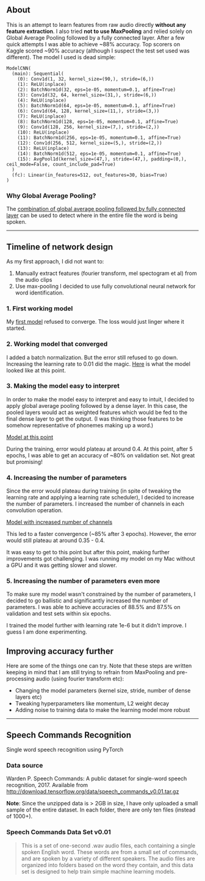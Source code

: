 ## About
This is an attempt to learn features from raw audio directly __without any feature extraction__. I also tried __not to use MaxPooling__ and relied solely on Global Average Pooling followed by a fully connected layer. After a few quick attempts I was able to achieve ~88% accuracy. Top scorers on Kaggle scored ~90% accuracy (although I suspect the test set used was different). The model I used is dead simple:

```
ModelCNN(
  (main): Sequential(
    (0): Conv1d(1, 32, kernel_size=(90,), stride=(6,))
    (1): ReLU(inplace)
    (2): BatchNorm1d(32, eps=1e-05, momentum=0.1, affine=True)
    (3): Conv1d(32, 64, kernel_size=(31,), stride=(6,))
    (4): ReLU(inplace)
    (5): BatchNorm1d(64, eps=1e-05, momentum=0.1, affine=True)
    (6): Conv1d(64, 128, kernel_size=(11,), stride=(3,))
    (7): ReLU(inplace)
    (8): BatchNorm1d(128, eps=1e-05, momentum=0.1, affine=True)
    (9): Conv1d(128, 256, kernel_size=(7,), stride=(2,))
    (10): ReLU(inplace)
    (11): BatchNorm1d(256, eps=1e-05, momentum=0.1, affine=True)
    (12): Conv1d(256, 512, kernel_size=(5,), stride=(2,))
    (13): ReLU(inplace)
    (14): BatchNorm1d(512, eps=1e-05, momentum=0.1, affine=True)
    (15): AvgPool1d(kernel_size=(47,), stride=(47,), padding=(0,), ceil_mode=False, count_include_pad=True)
  )
  (fc): Linear(in_features=512, out_features=30, bias=True)
)
```


### Why Global Average Pooling?
The [combination of global average pooling followed by fully connected layer](https://alexisbcook.github.io/2017/global-average-pooling-layers-for-object-localization/) can be used to detect where in the entire file the word is being spoken.

---

## Timeline of network design

As my first approach, I did not want to:
1) Manually extract features (fourier transform, mel spectogram et al) from the audio clips
2) Use max-pooling
I decided to use fully convolutional neural network for word identification.

### 1. First working model

My [first model](https://github.com/vinsis/speech-commands-recognition/blob/b92911b51f021bf7258545a0f46ad2aee713896d/model.py) refused to converge. The loss would just linger where it started.

### 2. Working model that converged

I added a batch normalization. But the error still refused to go down. Increasing the learning rate to 0.01 did the magic. [Here](https://github.com/vinsis/speech-commands-recognition/blob/d0497bf66f701bc0f3633f55bc54af2b77b724b5/model.py) is what the model looked like at this point.

### 3. Making the model easy to interpret

In order to make the model easy to interpret and easy to intuit, I decided to apply global average pooling followed by a dense layer. In this case, the pooled layers would act as weighted features which would be fed to the final dense layer to get the output. (I was thinking those features to be somehow representative of phonemes making up a word.)

[Model at this point](https://github.com/vinsis/speech-commands-recognition/blob/8e4f8a0e26932a89bf8b43149a8e0516b22c431d/model.py)

During the training, error would plateau at around 0.4. At this point, after 5 epochs, I was able to get an accuracy of ~80% on validation set. Not great but promising!

### 4. Increasing the number of parameters

Since the error would plateau during training (in spite of tweaking the learning rate and applying a learning rate scheduler), I decided to increase the number of parameters. I increased the number of channels in each convolution operation.

[Model with increased number of channels](https://github.com/vinsis/speech-commands-recognition/blob/d2c238933c514887dc01baf93c6c53d2528c7669/model.py)

This led to a faster convergence (~85% after 3 epochs). However, the error would still plateau at around 0.35 - 0.4.

It was easy to get to this point but after this point, making further improvements got challenging. I was running my model on my Mac without a GPU and it was getting slower and slower.

### 5. Increasing the number of parameters even more

To make sure my model wasn't constrained by the number of parameters, I decided to go ballistic and significantly increased the number of parameters. I was able to achieve accuracies of 88.5% and 87.5% on validation and test sets within six epochs.

I trained the model further with learning rate 1e-6 but it didn't improve. I guess I am done experimenting.

## Improving accuracy further

Here are some of the things one can try. Note that these steps are written keeping in mind that I am still trying to refrain from MaxPooling and  pre-processing audio (using fourier transform etc):

* Changing the model parameters (kernel size, stride, number of dense layers etc)
* Tweaking hyperparameters like momentum, L2 weight decay
* Adding noise to training data to make the learning model more robust

---

## Speech Commands Recognition
Single word speech recognition using PyTorch

### Data source
Warden P. Speech Commands: A public dataset for single-word speech recognition, 2017. Available from http://download.tensorflow.org/data/speech_commands_v0.01.tar.gz

__Note__: Since the unzipped data is > 2GB in size, I have only uploaded a small sample of the entire dataset. In each folder, there are only ten files (instead of 1000+). 

### Speech Commands Data Set v0.01
> This is a set of one-second .wav audio files, each containing a single spoken
English word. These words are from a small set of commands, and are spoken by a
variety of different speakers. The audio files are organized into folders based
on the word they contain, and this data set is designed to help train simple
machine learning models.
